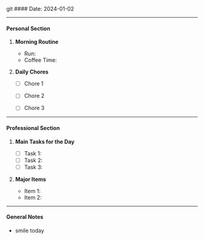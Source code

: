 git #### Date: 2024-01-02

---

#### Personal Section

1. **Morning Routine**
    
    - Run:
    - Coffee Time:

1. **Daily Chores**
    - [ ]  Chore 1
    - [ ]  Chore 2
    - [ ]  Chore 3


---

#### Professional Section

1. **Main Tasks for the Day**
    
    - [ ]  Task 1: 
    - [ ]  Task 2: 
    - [ ]  Task 3: 
2. **Major Items**
    
    - Item 1: 
    - Item 2: 


---

#### General Notes
- smile today